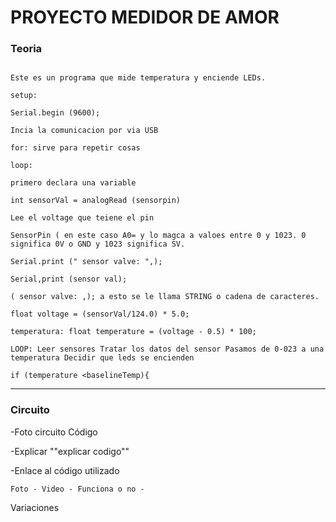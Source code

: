 # PROYECTO MEDIDOR DE AMOR

### Teoria

```

Este es un programa que mide temperatura y enciende LEDs.

setup:

Serial.begin (9600);

Incia la comunicacion por via USB

for: sirve para repetir cosas

loop:

primero declara una variable

int sensorVal = analogRead (sensorpin)

Lee el voltage que teiene el pin

SensorPin ( en este caso A0= y lo magca a valoes entre 0 y 1023. 0 significa 0V o GND y 1023 significa SV.

Serial.print (" sensor valve: ",);

Serial,print (sensor val);

( sensor valve: ,); a esto se le llama STRING o cadena de caracteres.

float voltage = (sensorVal/124.0) * 5.0;

temperatura: float temperature = (voltage - 0.5) * 100;

LOOP: Leer sensores Tratar los datos del sensor Pasamos de 0-023 a una temperatura Decidir que leds se encienden

if (temperature <baselineTemp){

```

---

### Circuito

-Foto circuito
Código

-Explicar ""explicar codigo""

-Enlace al código utilizado

    Foto - Video - Funciona o no -

Variaciones
